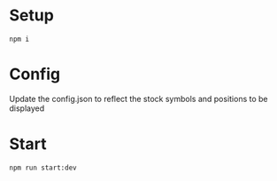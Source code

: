 # Setup
```npm i```

# Config
Update the config.json to reflect the stock symbols and positions to be displayed
# Start
```npm run start:dev```